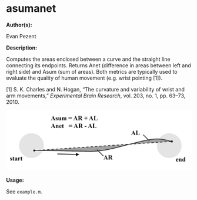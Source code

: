 # asumanet

**Author(s):**

Evan Pezent

**Description:**

Computes the areas enclosed between a curve and the straight line connecting its endpoints. Returns Anet (difference in areas between left and right side) and Asum (sum of areas). Both metrics are typically used to evaluate the quality of human movement (e.g. wrist pointing [1]).

[1] S. K. Charles and N. Hogan, “The curvature and variability of wrist and arm movements,” *Experimental Brain Research*, vol. 203, no. 1, pp. 63–73, 2010.

![AsumAnet](asumanet.png)

**Usage:**

See `example.m`.
